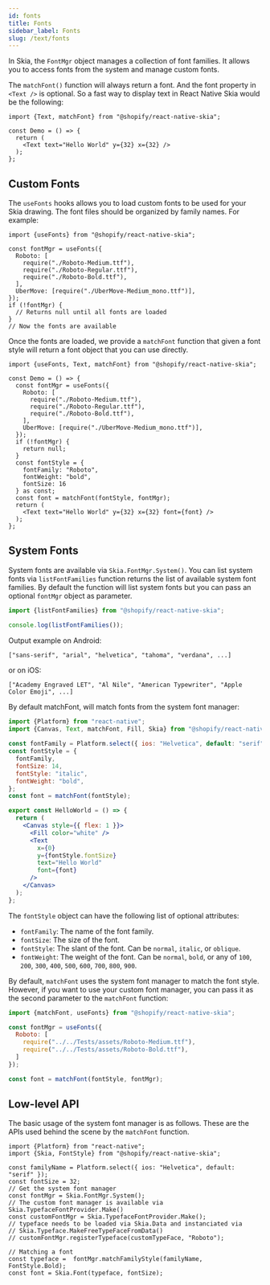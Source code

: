 ```yaml
---
id: fonts
title: Fonts
sidebar_label: Fonts
slug: /text/fonts
---
```


In Skia, the `FontMgr` object manages a collection of font families.
It allows you to access fonts from the system and manage custom fonts.

The `matchFont()` function will always return a font.
And the font property in `<Text />` is optional.
So a fast way to display text in React Native Skia would be the following:

```tsx twoslash
import {Text, matchFont} from "@shopify/react-native-skia";

const Demo = () => {
  return (
    <Text text="Hello World" y={32} x={32} />
  );
};
```

## Custom Fonts

The `useFonts` hooks allows you to load custom fonts to be used for your Skia drawing.
The font files should be organized by family names.
For example:

```tsx twoslash
import {useFonts} from "@shopify/react-native-skia";

const fontMgr = useFonts({
  Roboto: [
    require("./Roboto-Medium.ttf"),
    require("./Roboto-Regular.ttf"),
    require("./Roboto-Bold.ttf"),
  ],
  UberMove: [require("./UberMove-Medium_mono.ttf")],
});
if (!fontMgr) {
  // Returns null until all fonts are loaded
}
// Now the fonts are available
```

Once the fonts are loaded, we provide a `matchFont` function that given a font style will return a font object that you can use directly.

```tsx twoslash
import {useFonts, Text, matchFont} from "@shopify/react-native-skia";

const Demo = () => {
  const fontMgr = useFonts({
    Roboto: [
      require("./Roboto-Medium.ttf"),
      require("./Roboto-Regular.ttf"),
      require("./Roboto-Bold.ttf"),
    ],
    UberMove: [require("./UberMove-Medium_mono.ttf")],
  });
  if (!fontMgr) {
    return null;
  }
  const fontStyle = {
    fontFamily: "Roboto",
    fontWeight: "bold",
    fontSize: 16
  } as const;
  const font = matchFont(fontStyle, fontMgr);
  return (
    <Text text="Hello World" y={32} x={32} font={font} />
  );
};
```

## System Fonts

System fonts are available via `Skia.FontMgr.System()`.
You can list system fonts via  `listFontFamilies` function returns the list of available system font families.
By default the function will list system fonts but you can pass an optional `fontMgr` object as parameter.

```jsx twoslash
import {listFontFamilies} from "@shopify/react-native-skia";

console.log(listFontFamilies());
```

Output example on Android:
```
["sans-serif", "arial", "helvetica", "tahoma", "verdana", ...]
```

or on iOS:
```
["Academy Engraved LET", "Al Nile", "American Typewriter", "Apple Color Emoji", ...]
```

By default matchFont, will match fonts from the system font manager:

```jsx twoslash
import {Platform} from "react-native";
import {Canvas, Text, matchFont, Fill, Skia} from "@shopify/react-native-skia";
 
const fontFamily = Platform.select({ ios: "Helvetica", default: "serif" });
const fontStyle = {
  fontFamily,
  fontSize: 14,
  fontStyle: "italic",
  fontWeight: "bold",
};
const font = matchFont(fontStyle);

export const HelloWorld = () => {
  return (
    <Canvas style={{ flex: 1 }}>
      <Fill color="white" />
      <Text
        x={0}
        y={fontStyle.fontSize}
        text="Hello World"
        font={font}
      />
    </Canvas>
  );
};
```

The `fontStyle` object can have the following list of optional attributes:

- `fontFamily`: The name of the font family.
- `fontSize`: The size of the font.
- `fontStyle`: The slant of the font. Can be `normal`, `italic`, or `oblique`.
- `fontWeight`: The weight of the font. Can be `normal`, `bold`, or any of `100`, `200`, `300`, `400`, `500`, `600`, `700`, `800`, `900`.

By default, `matchFont` uses the system font manager to match the font style. However, if you want to use your custom font manager, you can pass it as the second parameter to the `matchFont` function:

```jsx twoslash
import {matchFont, useFonts} from "@shopify/react-native-skia";

const fontMgr = useFonts({
  Roboto: [
    require("../../Tests/assets/Roboto-Medium.ttf"),
    require("../../Tests/assets/Roboto-Bold.ttf"),
  ]
});

const font = matchFont(fontStyle, fontMgr);
```

## Low-level API

The basic usage of the system font manager is as follows.
These are the APIs used behind the scene by the `matchFont` function.

```tsx twoslash
import {Platform} from "react-native";
import {Skia, FontStyle} from "@shopify/react-native-skia";
 
const familyName = Platform.select({ ios: "Helvetica", default: "serif" });
const fontSize = 32;
// Get the system font manager
const fontMgr = Skia.FontMgr.System();
// The custom font manager is available via Skia.TypefaceFontProvider.Make()
const customFontMgr = Skia.TypefaceFontProvider.Make();
// typeface needs to be loaded via Skia.Data and instanciated via
// Skia.Typeface.MakeFreeTypeFaceFromData()
// customFontMgr.registerTypeface(customTypeFace, "Roboto");

// Matching a font
const typeface =  fontMgr.matchFamilyStyle(familyName, FontStyle.Bold);
const font = Skia.Font(typeface, fontSize);
```